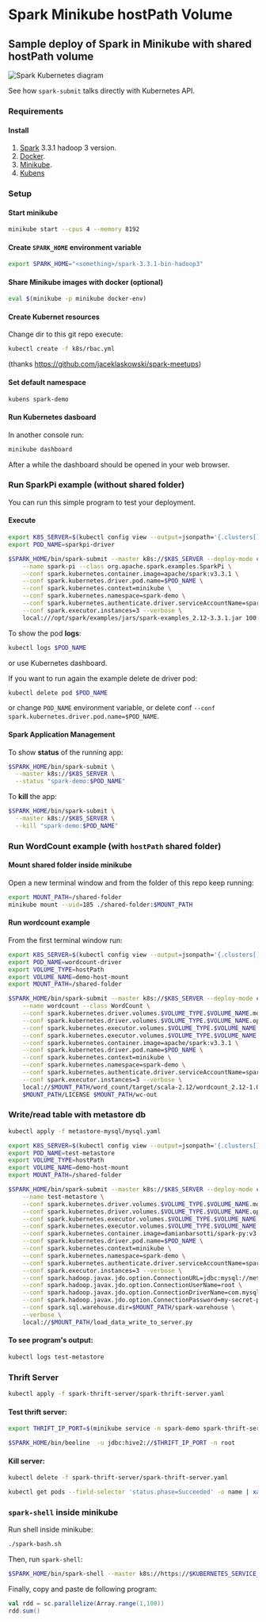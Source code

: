 # Spark Minikube hostPath Volume

## Sample deploy of Spark in Minikube with shared hostPath volume

![Spark Kubernetes diagram](https://spark.apache.org/docs/3.3.1/img/k8s-cluster-mode.png)

See how `spark-submit` talks directly with Kubernetes API.

### Requirements

#### Install

1. [Spark](https://spark.apache.org/docs/3.3.1/#downloading) 3.3.1 hadoop 3 version.
1. [Docker](https://docs.docker.com/get-docker/).
1. [Minikube](https://minikube.sigs.k8s.io/docs/start/).
1. [Kubens](https://github.com/ahmetb/kubectx#installation)

### Setup

#### Start minikube

```sh
minikube start --cpus 4 --memory 8192
```

#### Create `SPARK_HOME` environment variable

```sh
export SPARK_HOME="<something>/spark-3.3.1-bin-hadoop3"
```

#### Share Minikube images with docker (optional)

```sh
eval $(minikube -p minikube docker-env)
```

#### Create Kubernet resources

Change dir to this git repo execute:

```sh
kubectl create -f k8s/rbac.yml
```
(thanks https://github.com/jaceklaskowski/spark-meetups)

#### Set default namespace

```sh
kubens spark-demo
```

#### Run Kubernetes dasboard

In another console run:
```sh
minikube dashboard
```
After a while the dashboard should be opened in your web browser.

### Run SparkPi example (without shared folder)

You can run this simple program to test your deployment.

#### Execute

```sh
export K8S_SERVER=$(kubectl config view --output=jsonpath='{.clusters[].cluster.server}')
export POD_NAME=sparkpi-driver
```
```sh
$SPARK_HOME/bin/spark-submit --master k8s://$K8S_SERVER --deploy-mode cluster \
    --name spark-pi --class org.apache.spark.examples.SparkPi \
    --conf spark.kubernetes.container.image=apache/spark:v3.3.1 \
    --conf spark.kubernetes.driver.pod.name=$POD_NAME \
    --conf spark.kubernetes.context=minikube \
    --conf spark.kubernetes.namespace=spark-demo \
    --conf spark.kubernetes.authenticate.driver.serviceAccountName=spark \
    --conf spark.executor.instances=3 --verbose \
    local:///opt/spark/examples/jars/spark-examples_2.12-3.3.1.jar 100
```

To show the pod **logs**:
```sh
kubectl logs $POD_NAME
```
or use Kubernetes dashboard.

If you want to run again the example delete de driver pod:
```sh
kubectl delete pod $POD_NAME
```
or change `POD_NAME` environment variable, or delete conf `--conf spark.kubernetes.driver.pod.name=$POD_NAME`.

#### Spark Application Management

To show **status** of the running app:
```sh
$SPARK_HOME/bin/spark-submit \
  --master k8s://$K8S_SERVER \
  --status "spark-demo:$POD_NAME"
```

To **kill** the app:
```sh
$SPARK_HOME/bin/spark-submit \
  --master k8s://$K8S_SERVER \
  --kill "spark-demo:$POD_NAME"
```

### Run WordCount example (with `hostPath` shared folder)

#### Mount shared folder inside minikube

Open a new terminal window and from the folder of this repo keep running:
```sh
export MOUNT_PATH=/shared-folder
minikube mount --uid=185 ./shared-folder:$MOUNT_PATH
```

#### Run wordcount example

From the first terminal window run:

```sh
export K8S_SERVER=$(kubectl config view --output=jsonpath='{.clusters[].cluster.server}')
export POD_NAME=wordcount-driver
export VOLUME_TYPE=hostPath
export VOLUME_NAME=demo-host-mount
export MOUNT_PATH=/shared-folder
```

```sh
$SPARK_HOME/bin/spark-submit --master k8s://$K8S_SERVER --deploy-mode cluster \
    --name wordcount --class WordCount \
    --conf spark.kubernetes.driver.volumes.$VOLUME_TYPE.$VOLUME_NAME.mount.path=$MOUNT_PATH \
    --conf spark.kubernetes.driver.volumes.$VOLUME_TYPE.$VOLUME_NAME.options.path=$MOUNT_PATH \
    --conf spark.kubernetes.executor.volumes.$VOLUME_TYPE.$VOLUME_NAME.mount.path=$MOUNT_PATH \
    --conf spark.kubernetes.executor.volumes.$VOLUME_TYPE.$VOLUME_NAME.options.path=$MOUNT_PATH \
    --conf spark.kubernetes.container.image=apache/spark:v3.3.1 \
    --conf spark.kubernetes.driver.pod.name=$POD_NAME \
    --conf spark.kubernetes.context=minikube \
    --conf spark.kubernetes.namespace=spark-demo \
    --conf spark.kubernetes.authenticate.driver.serviceAccountName=spark \
    --conf spark.executor.instances=3 --verbose \
    local://$MOUNT_PATH/word_count/target/scala-2.12/wordcount_2.12-1.0.jar \
    $MOUNT_PATH/LICENSE $MOUNT_PATH/wc-out
```

### Write/read table with metastore db

```sh
kubectl apply -f metastore-mysql/mysql.yaml
```

```sh
export K8S_SERVER=$(kubectl config view --output=jsonpath='{.clusters[].cluster.server}')
export POD_NAME=test-metastore
export VOLUME_TYPE=hostPath
export VOLUME_NAME=demo-host-mount
export MOUNT_PATH=/shared-folder
```

```sh
$SPARK_HOME/bin/spark-submit --master k8s://$K8S_SERVER --deploy-mode cluster \
    --name test-metastore \
    --conf spark.kubernetes.driver.volumes.$VOLUME_TYPE.$VOLUME_NAME.mount.path=$MOUNT_PATH \
    --conf spark.kubernetes.driver.volumes.$VOLUME_TYPE.$VOLUME_NAME.options.path=$MOUNT_PATH \
    --conf spark.kubernetes.executor.volumes.$VOLUME_TYPE.$VOLUME_NAME.mount.path=$MOUNT_PATH \
    --conf spark.kubernetes.executor.volumes.$VOLUME_TYPE.$VOLUME_NAME.options.path=$MOUNT_PATH \
    --conf spark.kubernetes.container.image=damianbarsotti/spark-py:v3.3.1.0 \
    --conf spark.kubernetes.driver.pod.name=$POD_NAME \
    --conf spark.kubernetes.context=minikube \
    --conf spark.kubernetes.namespace=spark-demo \
    --conf spark.kubernetes.authenticate.driver.serviceAccountName=spark \
    --conf spark.executor.instances=3 --verbose \
    --conf spark.hadoop.javax.jdo.option.ConnectionURL=jdbc:mysql://metastore-db/metastore \
    --conf spark.hadoop.javax.jdo.option.ConnectionUserName=root \
    --conf spark.hadoop.javax.jdo.option.ConnectionDriverName=com.mysql.cj.jdbc.Driver \
    --conf spark.hadoop.javax.jdo.option.ConnectionPassword=my-secret-pw \
    --conf spark.sql.warehouse.dir=$MOUNT_PATH/spark-warehouse \
    --verbose \
    local://$MOUNT_PATH/load_data_write_to_server.py
```

#### To see program's output:
```sh
kubectl logs test-metastore
```

### Thrift Server

```sh
kubectl apply -f spark-thrift-server/spark-thrift-server.yaml
```

#### Test thrift server:

```sh
export THRIFT_IP_PORT=$(minikube service -n spark-demo spark-thrift-server --url | cut -d/ -f 3)
```

```sh
$SPARK_HOME/bin/beeline  -u jdbc:hive2://$THRIFT_IP_PORT -n root
```

#### Kill server:

```sh
kubectl delete -f spark-thrift-server/spark-thrift-server.yaml
```
```sh
kubectl get pods --field-selector 'status.phase=Succeeded' -o name | xargs minikube kubectl -- delete
```

### `spark-shell` inside minikube

Run shell inside minikube:
```sh
./spark-bash.sh
```

Then, run `spark-shell`:
```sh
$SPARK_HOME/bin/spark-shell --master k8s://https://$KUBERNETES_SERVICE_HOST:$KUBERNETES_SERVICE_PORT --conf spark.driver.host=$SPARK_DRIVER_BIND_ADDRESS --conf spark.kubernetes.container.image=apache/spark:v3.3.1 --conf spark.kubernetes.context=minikube --conf spark.kubernetes.namespace=spark-demo  --verbose
```

Finally, copy and paste de following program:
```scala
val rdd = sc.parallelize(Array.range(1,100))
rdd.sum()
```
